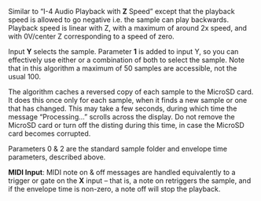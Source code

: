 
Similar to “I-4 Audio Playback with **Z** Speed” except that the playback speed is allowed to go negative i.e. the sample
can play backwards. Playback speed is linear with Z, with a maximum of around 2x speed, and with 0V/center Z
corresponding to a speed of zero.

Input **Y** selects the sample. Parameter **1** is added to input Y, so you can effectively use either or a combination of both
to select the sample. Note that in this algorithm a maximum of 50 samples are accessible, not the usual 100.

The algorithm caches a reversed copy of each sample to the MicroSD card. It does this once only for each sample, when it
finds a new sample or one that has changed. This may take a few seconds, during which time the message “Processing...”
scrolls across the display. Do not remove the MicroSD card or turn off the disting during this time, in case the MicroSD
card becomes corrupted.

Parameters 0 & 2 are the standard sample folder and envelope time parameters, described above.

**MIDI Input**: MIDI note on & off messages are handled equivalently to a trigger or gate on the **X** input – that is, a
note on retriggers the sample, and if the envelope time is non-zero, a note off will stop the playback.

